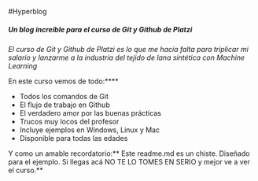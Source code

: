 #Hyperblog

##### Un blog increíble para el curso de Git y Github de Platzi

*El curso de Git y Github de Platzi es lo que me hacía falta para triplicar mi salario y lanzarme a la industria del tejido de lana sintética con Machine Learning*

En este curso vemos de todo:****

- Todos los comandos de Git
- El flujo de trabajo en Github
- El verdadero amor por las buenas prácticas
- Trucos muy locos del profesor
- Incluye ejemplos en Windows, Linux y Mac
- Disponible para todas las edades

Y como un amable recordatorio:** Este readme.md es un chiste. Diseñado para el ejemplo. Si llegas acá NO TE LO TOMES EN SERIO y mejor ve a ver el curso.**
